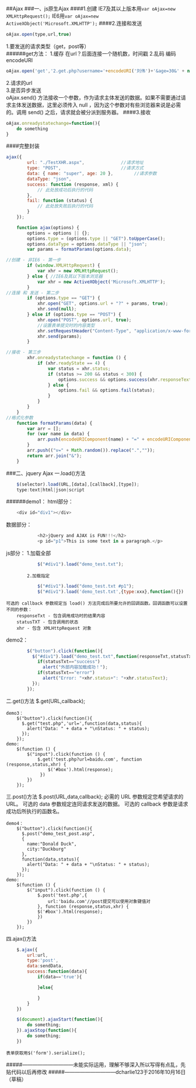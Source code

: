 ##Ajax
###一、js原生Ajax
####1.创建
IE7及其以上版本用`var oAjax=new XMLHttpRequest();`
IE6用`var oAjax=new ActiveXObject('Microsoft.XMLHTTP');`
####2.连接和发送
```javascript
oAjax.open(type,url,true)
```
1.要发送的请求类型（get，post等）</br>
<backquote>
######get方法：
		1.缓存 在url？后面连接一个随机数，时间戳
		2.乱码 编码encodeURI
</backquote></br>
```javascript
oAjax.open('get','2.get.php?username='+encodeURI('刘伟')+'&age=30&' + new Date().getTime(),true);
```
2.请求的url</br>
3.是否异步发送</br>
oAjax.send() 方法接收一个参数，作为请求主体发送的数据。如果不需要通过请求主体发送数据，这里必须传入 null ，因为这个参数对有些浏览器来说是必需的。调用 send() 之后，请求就会被分派到服务器。
####3.接收
```javascript
oAjax.onreadystatechange=function(){
	do something
}
```
####完整封装
```javascript
ajax({
        url: "./TestXHR.aspx",              //请求地址
        type: "POST",                       //请求方式
        data: { name: "super", age: 20 },        //请求参数
        dataType: "json",
        success: function (response, xml) {
            // 此处放成功后执行的代码
        },
        fail: function (status) {
            // 此处放失败后执行的代码
        }
    });

    function ajax(options) {
        options = options || {};
        options.type = (options.type || "GET").toUpperCase();
        options.dataType = options.dataType || "json";
        var params = formatParams(options.data);

//创建 - 非IE6 - 第一步
        if (window.XMLHttpRequest) {
            var xhr = new XMLHttpRequest();
        } else { //IE6及其以下版本浏览器
            var xhr = new ActiveXObject('Microsoft.XMLHTTP');
        }
//连接 和 发送 - 第二步
        if (options.type == "GET") {
            xhr.open("GET", options.url + "?" + params, true);
            xhr.send(null);
        } else if (options.type == "POST") {
            xhr.open("POST", options.url, true);
            //设置表单提交时的内容类型
            xhr.setRequestHeader("Content-Type", "application/x-www-form-urlencoded");
            xhr.send(params);
        }

//接收 - 第三步
        xhr.onreadystatechange = function () {
            if (xhr.readyState == 4) {
                var status = xhr.status;
                if (status >= 200 && status < 300) {
                    options.success && options.success(xhr.responseText, xhr.responseXML);
                } else {
                    options.fail && options.fail(status);
                }
            }
        }
    }
//格式化参数
    function formatParams(data) {
        var arr = [];
        for (var name in data) {
            arr.push(encodeURIComponent(name) + "=" + encodeURIComponent(data[name]));
        }
        arr.push(("v=" + Math.random()).replace(".",""));
        return arr.join("&");
    }

```
###二、jquery Ajax
一.load()方法
```javascript
	$(selector).load(URL,[data],[callback],[type]);
	type:text|html|json|script
```
######demo1：
html部分：
```javascript
	<div id="div1"></div>
```
数据部分：
```javascript
			<h2>jQuery and AJAX is FUN!!!</h2>
			<p id="p1">This is some text in a paragraph.</p>
```
js部分：
			1.加载全部
```javascript
			$("#div1").load("demo_test.txt");
```
			2.加载指定
```javascript
			$("#div1").load("demo_test.txt #p1");
			$("#div1").load('demo_test.txt',{type:xxx},function(){})
```
	可选的 callback 参数规定当 load() 方法完成后所要允许的回调函数。回调函数可以设置不同的参数：
		responseTxt - 包含调用成功时的结果内容
		statusTXT - 包含调用的状态
		xhr - 包含 XMLHttpRequest 对象
demo2：
```javascript
		$("button").click(function(){
		  $("#div1").load("demo_test.txt",function(responseTxt,statusTxt,xhr){
		    if(statusTxt=="success")
		      alert("外部内容加载成功！");
		    if(statusTxt=="error")
		      alert("Error: "+xhr.status+": "+xhr.statusText);
		  });
		});
```
二.get()方法
	$.get(URL,callback);

	demo3：
		$("button").click(function(){
		  $.get("test.php",'url=',function(data,status){
		    alert("Data: " + data + "\nStatus: " + status);
		  });
		});
	demo:
		$(function () {
			$("input").click(function () {
				$.get('test.php?url=baidu.com', function (response,status,xhr) {
					$('#box').html(response);
				 })
			})
		});
三.post()方法
	$.post(URL,data,callback);
	必需的 URL 参数规定您希望请求的 URL。
	可选的 data 参数规定连同请求发送的数据。
	可选的 callback 参数是请求成功后所执行的函数名。

	demo4：
		$("button").click(function(){
		  $.post("demo_test_post.asp",
		  {
		    name:"Donald Duck",
		    city:"Duckburg"
		  },
		  function(data,status){
		    alert("Data: " + data + "\nStatus: " + status);
		  });
		});
	demo:
		$(function () {
			$("input").click(function () {
				$.post('test.php',{
					url:'baidu.com'//post提交可以使用对象键值对
				}, function (response,status,xhr) {
				$('#box').html(response);
				})
			})
		});
四.ajax()方法
```javascript
	$.ajax({
		url:url,
		type:'post',
		data:sendData,
		success:function(data){
			if(data=='true'){

			}else{

			}
		}
	})
```
```javascript
	$(document).ajaxStart(function(){
		do something;
	}).ajaxStop(function(){
		do something;
	})
```
	表单获取用$('form').serialize();
#####——————————未能实际运用，理解不够深入所以写得有点乱，先贴代码以后再修改
#####——————————dcharlie123于2016年10月16日（草稿）
